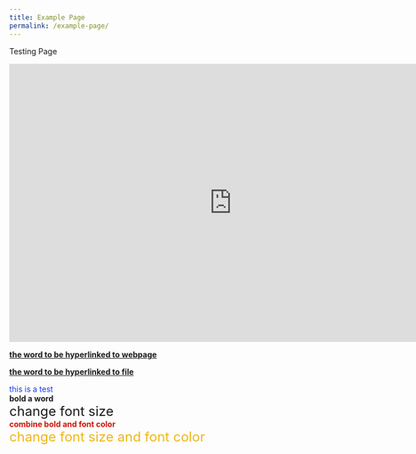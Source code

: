 ```yaml
---
title: Example Page
permalink: /example-page/
---
```

Testing Page

<iframe allowfullscreen="true" height="500" width="800" frameborder="0" src="https://docs.google.com/presentation/d/e/2PACX-1vQo5pJSnMlILuitX6QsQKsP2wPZpuWdmzsoCvYpQHOL-bnU5B1a_eVBJIM5A3XJXeo-UAcCycFiMFs2/embed?start=false&amp;loop=false&amp;delayms=3000"></iframe>

<a target="\_blank" href="https://acjc.moe.edu.sg"><b>the word to be hyperlinked to webpage</b></a>

<a target="\_blank" href="/files/jc1_mya_timetable_2023"><b>the word to be hyperlinked to file</b></a>

<font color="#1637EF">this is a test</font><br>
<b>bold a word</b><br>
<font size="5">change font size</font><br>
<font color="#CD1405"><b>combine bold and font color</b></font><br>
<font color="#EFB716" size="5">change font size and font color</font><br>